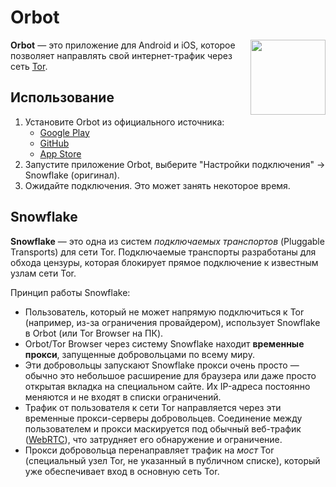 # Orbot

<img src="/img/logo/orbot.png" style="float: right" width="120px">

**Orbot** — это приложение для Android и iOS, которое позволяет направлять свой интернет-трафик через сеть [Tor](https://ru.wikipedia.org/wiki/Tor).

## Использование

1.  Установите Orbot из официального источника:
    *   [Google Play](https://play.google.com/store/apps/details?id=org.torproject.android)
    *   [GitHub](https://github.com/guardianproject/orbot/releases)
    *   [App Store](https://apps.apple.com/us/app/orbot/id1609461599)
2.  Запустите приложение Orbot, выберите "Настройки подключения" -> Snowflake (оригинал).
3.  Ожидайте подключения. Это может занять некоторое время.

## Snowflake

**Snowflake** — это одна из систем *подключаемых транспортов* (Pluggable Transports) для сети Tor. Подключаемые транспорты разработаны для обхода цензуры, которая блокирует прямое подключение к известным узлам сети Tor.

Принцип работы Snowflake:

*   Пользователь, который не может напрямую подключиться к Tor (например, из-за ограничения провайдером), использует Snowflake в Orbot (или Tor Browser на ПК).
*   Orbot/Tor Browser через систему Snowflake находит **временные прокси**, запущенные добровольцами по всему миру.
*   Эти добровольцы запускают Snowflake прокси очень просто — обычно это небольшое расширение для браузера или даже просто открытая вкладка на специальном сайте. Их IP-адреса постоянно меняются и не входят в списки ограничений.
*   Трафик от пользователя к сети Tor направляется через эти временные прокси-серверы добровольцев. Соединение между пользователем и прокси маскируется под обычный веб-трафик ([WebRTC](https://ru.wikipedia.org/wiki/WebRTC)), что затрудняет его обнаружение и ограничение.
*   Прокси добровольца перенаправляет трафик на *мост* Tor (специальный узел Tor, не указанный в публичном списке), который уже обеспечивает вход в основную сеть Tor.